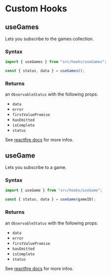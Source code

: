 # Custom Hooks

## useGames

Lets you subscribe to the games collection.

### Syntax

```javascript
import { useGames } from "src/hooks/useGames";

const { status, data } = useGames();
```

### Returns

an `ObservableStatus` with the following props:

- `data`
- `error`
- `firstValuePromise`
- `hasEmitted`
- `isComplete`
- `status`

See [reactfire docs](https://github.com/FirebaseExtended/reactfire/blob/main/docs/reference/interfaces/useObservable.ObservableStatus.md#iscomplete) for more infos.

## useGame

Lets you subscribe to a game.

### Syntax

```javascript
import { useGame } from "src/hooks/useGame";

const { status, data } = useGame(gameID);
```

### Returns

an `ObservableStatus` with the following props:

- `data`
- `error`
- `firstValuePromise`
- `hasEmitted`
- `isComplete`
- `status`

See [reactfire docs](https://github.com/FirebaseExtended/reactfire/blob/main/docs/reference/interfaces/useObservable.ObservableStatus.md#iscomplete) for more infos.
